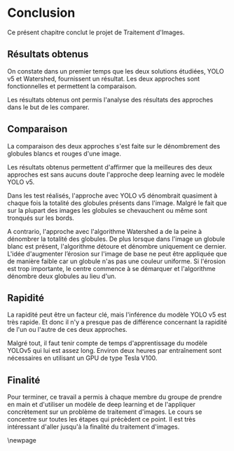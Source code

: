 # Conclusion

Ce présent chapitre conclut le projet de Traitement d'Images.

## Résultats obtenus

On constate dans un premier temps que les deux solutions étudiées, YOLO v5 et Watershed, fournissent un résultat. Les deux approches sont fonctionnelles et permettent la comparaison.

Les résultats obtenus ont permis l'analyse des résultats des approches dans le but de les comparer.

## Comparaison

La comparaison des deux approches s'est faite sur le dénombrement des globules blancs et rouges d'une image.

Les résultats obtenus permettent d'affirmer que la meilleures des deux approches est sans aucuns doute l'approche deep learning avec le modèle YOLO v5.

Dans les test réalisés, l'approche avec YOLO v5 dénombrait quasiment à chaque fois la totalité des globules présents dans l'image. Malgré le fait que sur la plupart des images les globules se chevauchent ou même sont tronqués sur les bords.

A contrario, l'approche avec l'algorithme Watershed a de la peine à dénombrer la totalité des globules. De plus lorsque dans l'image un globule blanc est présent, l'algorithme  détoure et dénombre uniquement ce dernier. L'idée d'augmenter l’érosion sur l'image de base ne peut être appliquée que de manière faible car un globule n'as pas une couleur uniforme. Si l'érosion est trop importante, le centre commence à se démarquer et l'algorithme dénombre deux globules au lieu d'un.

## Rapidité

La rapidité peut être un facteur clé, mais l'inférence du modèle YOLO v5 est très rapide. Et donc il n'y a presque pas de différence concernant la rapidité de l'un ou l'autre de ces deux approches.

Malgré tout, il faut tenir compte de temps d'apprentissage du modèle YOLOv5  qui lui est assez long. Environ deux heures par entraînement sont nécessaires en utilisant un GPU de type Tesla V100.

## Finalité

Pour terminer, ce travail a permis à chaque membre du groupe de prendre en main et d'utiliser un modèle de deep learning et de l'appliquer concrètement sur un problème de traitement d'images. Le cours se concentre sur toutes les étapes qui précèdent ce point. Il est très intéressant d'aller jusqu'à la finalité du traitement d'images.

\newpage
